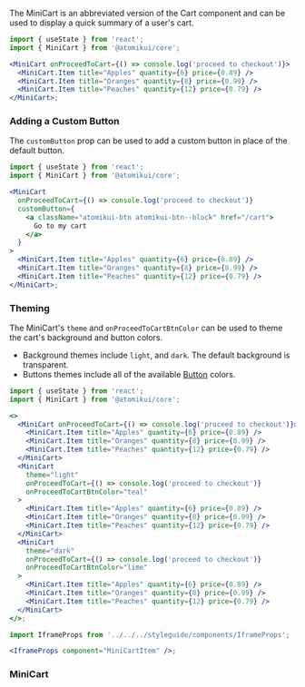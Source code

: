 The MiniCart is an abbreviated version of the Cart component and can be used to display a quick summary of a user's cart.

```jsx
import { useState } from 'react';
import { MiniCart } from '@atomikui/core';

<MiniCart onProceedToCart={() => console.log('proceed to checkout')}>
  <MiniCart.Item title="Apples" quantity={6} price={0.89} />
  <MiniCart.Item title="Oranges" quantity={8} price={0.99} />
  <MiniCart.Item title="Peaches" quantity={12} price={0.79} />
</MiniCart>;
```

### Adding a Custom Button

The `customButton` prop can be used to add a custom button in place of the default button.

```jsx
import { useState } from 'react';
import { MiniCart } from '@atomikui/core';

<MiniCart
  onProceedToCart={() => console.log('proceed to checkout')}
  customButton={
    <a className="atomikui-btn atomikui-btn--block" href="/cart">
      Go to my cart
    </a>
  }
>
  <MiniCart.Item title="Apples" quantity={6} price={0.89} />
  <MiniCart.Item title="Oranges" quantity={8} price={0.99} />
  <MiniCart.Item title="Peaches" quantity={12} price={0.79} />
</MiniCart>;
```

### Theming

The MiniCart's `theme` and `onProceedToCartBtnColor` can be used to theme the cart's background and button colors.

- Background themes include `light`, and `dark`. The default background is transparent.
- Buttons themes include all of the available [Button](/styleguide/#/Form%20Controls/Button) colors.

```jsx
import { useState } from 'react';
import { MiniCart } from '@atomikui/core';

<>
  <MiniCart onProceedToCart={() => console.log('proceed to checkout')}>
    <MiniCart.Item title="Apples" quantity={6} price={0.89} />
    <MiniCart.Item title="Oranges" quantity={8} price={0.99} />
    <MiniCart.Item title="Peaches" quantity={12} price={0.79} />
  </MiniCart>
  <MiniCart
    theme="light"
    onProceedToCart={() => console.log('proceed to checkout')}
    onProceedToCartBtnColor="teal"
  >
    <MiniCart.Item title="Apples" quantity={6} price={0.89} />
    <MiniCart.Item title="Oranges" quantity={8} price={0.99} />
    <MiniCart.Item title="Peaches" quantity={12} price={0.79} />
  </MiniCart>
  <MiniCart
    theme="dark"
    onProceedToCart={() => console.log('proceed to checkout')}
    onProceedToCartBtnColor="lime"
  >
    <MiniCart.Item title="Apples" quantity={6} price={0.89} />
    <MiniCart.Item title="Oranges" quantity={8} price={0.99} />
    <MiniCart.Item title="Peaches" quantity={12} price={0.79} />
  </MiniCart>
</>;
```

```jsx noeditor
import IframeProps from '../../../styleguide/components/IframeProps';

<IframeProps component="MiniCartItem" />;
```

### MiniCart
